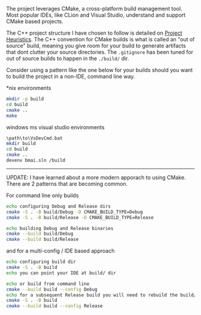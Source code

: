 The project leverages CMake, a cross-platform build management tool.
Most popular IDEs, like CLion and Visual Studio, understand and support CMake based projects. 

The C++ project structure I have chosen to follow is detailed on [Project Heuristics](https://medium.com/heuristics/c-application-development-part-1-project-structure-454b00f9eddc).
The C++ convention for CMake builds is what is called an "out of source" build, meaning you give room for your build to generate artifacts that dont clutter your source directories. 
The `.gitignore` has been tuned for out of source builds to happen in the `./build/` dir. 

Consider using a pattern like the one below for your builds should you want to build the project in a non-IDE, command line way.

*nix environments
```sh
mkdir -p build
cd build
cmake ..
make
```

windows ms visual studio environments
```sh
\path\to\VsDevCmd.bat
mkdir build
cd build
cmake ..
devenv bmai.sln /build
```


------

UPDATE: I have learned about a more modern apporach to using CMake. There are 2 patterns that are becoming common. 

For command line only builds
```sh
echo configuring Debug and Release dirs
cmake -S . -B build/Debug -D CMAKE_BUILD_TYPE=Debug
cmake -S . -B build/Release -D CMAKE_BUILD_TYPE=Release

echo building Debug and Release binaries
cmake --build build/Debug
cmake --build build/Release
```

and for a multi-config / IDE based approach
```sh
echo configuring build dir
cmake -S . -B build
echo you can point your IDE at build/ dir

echo or build from command line
cmake --build build --config Debug
echo for a subsequent Release build you will need to rebuild the build/ dir
cmake -S . -B build
cmake --build build --config Release
```
